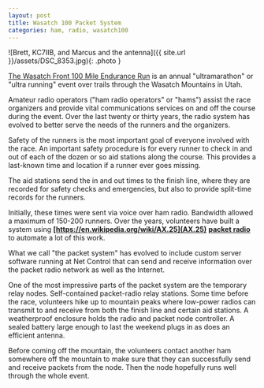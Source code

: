 ```yaml
---
layout: post
title: Wasatch 100 Packet System
categories: ham, radio, wasatch100
---
```


![Brett, KC7IIB, and Marcus and the antenna]({{ site.url }}/assets/DSC_8353.jpg){: .photo }

[The Wasatch Front 100 Mile Endurance Run](https://wasatch100.com/) is an annual "ultramarathon" or "ultra running" event over trails through the Wasatch Mountains in Utah.

Amateur radio operators ("ham radio operators" or "hams") assist the race organizers and provide vital communications services on and off the course during the event. Over the last twenty or thirty years, the radio system has evolved to better serve the needs of the runners and the organizers.

Safety of the runners is the most important goal of everyone involved with the race. An important safety procedure is for every runner to check in and out of each of the dozen or so aid stations along the course. This provides a last-known time and location if a runner ever goes missing.

The aid stations send the in and out times to the finish line, where they are recorded for safety checks and emergencies, but also to provide split-time records for the runners.

Initially, these times were sent via voice over ham radio. Bandwidth allowed a maximum of 150-200 runners. Over the years, volunteers have built a system using **[https://en.wikipedia.org/wiki/AX.25](AX.25)** **[packet radio](https://en.wikipedia.org/wiki/Packet_radio)** to automate a lot of this work.

What we call "the packet system" has evolved to include custom server software running at Net Control that can send and receive information over the packet radio network as well as the Internet.

One of the most impressive parts of the packet system are the temporary relay nodes. Self-contained packet-radio relay stations. Some time before the race, volunteers hike up to mountain peaks where low-power radios can transmit to and receive from both the finish line and certain aid stations. A weatherproof enclosure holds the radio and packet node controller. A sealed battery large enough to last the weekend plugs in as does an efficient antenna.

Before coming off the mountain, the volunteers contact another ham somewhere off the mountain to make sure that they can successfully send and receive packets from the node. Then the node hopefully runs well through the whole event.

